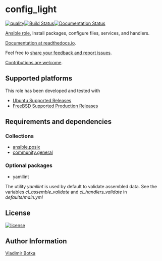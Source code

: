 # config_light

[![quality](https://img.shields.io/ansible/quality/27910)](https://galaxy.ansible.com/vbotka/config_light)[![Build Status](https://travis-ci.org/vbotka/ansible-config-light.svg?branch=master)](https://travis-ci.org/vbotka/ansible-config-light)[![Documentation Status](https://readthedocs.org/projects/docs/badge/?version=latest)](https://ansible-config-light.readthedocs.io/en/latest/)

[Ansible role.](https://galaxy.ansible.com/vbotka/config_light/) Install packages, configure files, services, and handlers.

[Documentation at readthedocs.io](https://ansible-config-light.readthedocs.io).

Feel free to [share your feedback and report issues](https://github.com/vbotka/ansible-config-light/issues).

[Contributions are welcome](https://github.com/firstcontributions/first-contributions).


## Supported platforms

This role has been developed and tested with

* [Ubuntu Supported Releases](http://releases.ubuntu.com/)
* [FreeBSD Supported Production Releases](https://www.freebsd.org/releases/)


## Requirements and dependencies

### Collections

* [ansible.posix](https://galaxy.ansible.com/ui/repo/published/ansible/posix/)
* [community.general](https://galaxy.ansible.com/ui/repo/published/community/general/)

### Optional packages

* yamllint

The utility *yamllint* is used by default to validate assembled
data. See the variables *cl_assemble_validate* and
*cl_handlers_validate* in *defaults/main.yml*


## License

[![license](https://img.shields.io/badge/license-BSD-red.svg)](https://www.freebsd.org/doc/en/articles/bsdl-gpl/article.html)


## Author Information

[Vladimir Botka](https://botka.info)
